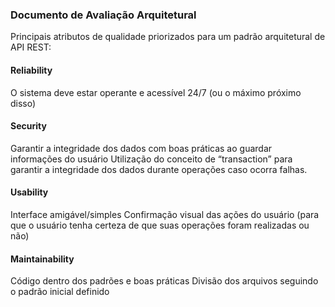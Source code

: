 ### Documento de Avaliação Arquitetural

Principais atributos de qualidade priorizados para um padrão arquitetural de API REST:

#### Reliability
O sistema deve estar operante e acessível 24/7 (ou o máximo próximo disso)

#### Security
Garantir a integridade dos dados com boas práticas ao guardar informações do usuário
Utilização do conceito de “transaction” para garantir a integridade dos dados durante operações caso ocorra falhas.

#### Usability
Interface amigável/simples
Confirmação visual das ações do usuário (para que o usuário tenha certeza de que suas operações foram realizadas ou não)

#### Maintainability
Código dentro dos padrões e boas práticas
Divisão dos arquivos seguindo o padrão inicial definido
